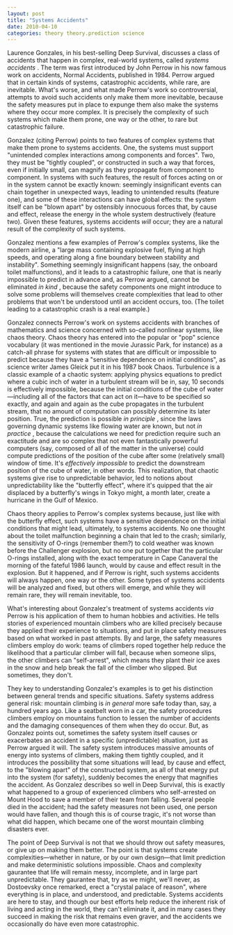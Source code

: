 ```yaml
---
layout: post
title: "Systems Accidents"
date: 2010-04-10
categories: theory theory.prediction science
---
```


Laurence Gonzales, in his best-selling Deep Survival, discusses a class of
accidents that happen in complex, real-world systems, called _systems
accidents_ . The term was first introduced by John Perrow in his now famous work
on accidents, Normal Accidents, published in 1984. Perrow argued that in certain
kinds of systems, catastrophic accidents, while rare, are inevitable. What's
worse, and what made Perrow's work so controversial, attempts to avoid such
accidents only make them more inevitable, because the safety measures put in
place to expunge them also make the systems where they occur more complex. It is
precisely the complexity of such systems which make them prone, one way or the
other, to rare but catastrophic failure.

Gonzalez (citing Perrow) points to two features of complex systems that make
them prone to systems accidents. One, the systems must support "unintended
complex interactions among components and forces". Two, they must be "tightly
coupled", or constructed in such a way that forces, even if initially small, can
magnify as they propagate from component to component. In systems with such
features, the result of forces acting on or in the system cannot be exactly
known: seemingly insignificant events can chain together in unexpected ways,
leading to unintended results (feature one), and some of these interactions can
have global effects: the system itself can be "blown apart" by ostensibly
innocuous forces that, by cause and effect, release the energy in the whole
system destructively (feature two). Given these features, systems accidents 
_will_ occur; they are a natural result of the complexity of such systems.

Gonzalez mentions a few examples of Perrow's complex systems, like the modern
airline, a "large mass containing explosive fuel, flying at high speeds, and
operating along a fine boundary between stability and instability". Something
seemingly insignificant happens (say, the onboard toilet malfunctions), and it
leads to a catastrophic failure, one that is nearly impossible to predict in
advance and, as Perrow argued, cannot be eliminated _in kind_ , because the
safety components one might introduce to solve some problems will themselves
create complexities that lead to other problems that won't be understood until
an accident occurs, too. (The toilet leading to a catastrophic crash is a real
example.)

Gonzalez connects Perrow's work on systems accidents with branches of
mathematics and science concerned with so-called nonlinear systems, like chaos
theory. Chaos theory has entered into the popular or "pop" science vocabulary
(it was mentioned in the movie Jurassic Park, for instance) as a catch-all
phrase for systems with states that are difficult or impossible to predict
because they have a "sensitive dependence on initial conditions", as science
writer James Gleick put it in his 1987 book Chaos. Turbulence is a classic
example of a chaotic system: applying physics equations to predict where a cubic
inch of water in a turbulent stream will be in, say, 10 seconds is effectively
impossible, because the initial conditions of the cube of water&mdash;including
all of the factors that can act on it&mdash;have to be specified so exactly, and
again and again as the cube propagates in the turbulent stream, that no amount
of computation can possibly determine its later position. True, the prediction
is possible _in principle_ , since the laws governing dynamic systems like
flowing water are known, but not _in practice_ , because the calculations we
need for prediction require such an exactitude and are so complex that not even
fantastically powerful computers (say, composed of all of the matter in the
universe) could compute predictions of the position of the cube after some
(relatively small) window of time. It's _effectively impossible_ to predict the
downstream position of the cube of water, in other words. This realization, that
chaotic systems give rise to unpredictable behavior, led to notions about
unpredictability like the "butterfly effect", where it's quipped that the air
displaced by a butterfly's wings in Tokyo might, a month later, create a
hurricane in the Gulf of Mexico.

Chaos theory applies to Perrow's complex systems because, just like with the
butterfly effect, such systems have a sensitive dependence on the initial
conditions that might lead, ultimately, to systems accidents. No one thought
about the toilet malfunction beginning a chain that led to the crash; similarly,
the sensitivity of O-rings (remember them?) to cold weather was known before the
Challenger explosion, but no one put together that the particular O-rings
installed, along with the exact temperature in Cape Canaveral the morning of the
fateful 1986 launch, would by cause and effect result in the explosion. But it
happened, and if Perrow is right, such systems accidents will always happen, one
way or the other. Some types of systems accidents will be analyzed and fixed,
but others will emerge, and while they will remain rare, they will remain
inevitable, too.

What's interesting about Gonzalez's treatment of systems accidents _via_ 
Perrow is his application of them to human hobbies and activities. He tells
stories of experienced mountain climbers who are killed precisely because they
applied their experience to situations, and put in place safety measures based
on what worked in past attempts. By and large, the safety measures climbers
employ do work: teams of climbers roped together help reduce the likelihood that
a particular climber will fall, because when someone slips, the other climbers
can "self-arrest", which means they plant their ice axes in the snow and help
break the fall of the climber who slipped. But sometimes, they don't.

They key to understanding Gonzalez's examples is to get his distinction between
general trends and specific situations. Safety systems address general risk:
mountain climbing is _in general_ more safe today than, say, a hundred years
ago. Like a seatbelt worn in a car, the safety procedures climbers employ on
mountains function to lessen the number of accidents and the damaging
consequences of them when they do occur. But, as Gonzalez points out, sometimes
the safety system itself causes or exacerbates an accident in a specific
(unpredictable) situation, just as Perrow argued it will. The safety system
introduces massive amounts of energy into systems of climbers, making them
tightly coupled, and it introduces the possibility that some situations will
lead, by cause and effect, to the "blowing apart" of the constructed system, as
all of that energy put into the system (for safety), suddenly becomes the energy
that magnifies the accident. As Gonzalez describes so well in Deep Survival,
this is exactly what happened to a group of experienced climbers who
self-arrested on Mount Hood to save a member of their team from falling. Several
people died in the accident; had the safety measures not been used, one person
would have fallen, and though this is of course tragic, it's not worse than what
did happen, which became one of the worst mountain climbing disasters ever.

The point of Deep Survival is not that we should throw out safety measures, or
give up on making them better. The point is that systems create
complexities&mdash;whether in nature, or by our own design&mdash;that limit
prediction and make deterministic solutions impossible. Chaos and complexity
gaurantee that life will remain messy, incomplete, and in large part
unpredictable. They gaurantee that, try as we might, we'll never, as Dostoevsky
once remarked, erect a "crystal palace of reason", where everything is in place,
and understood, and predictable. Systems accidents are here to stay, and though
our best efforts help reduce the inherent risk of living and acting in the
world, they can't eliminate it, and in many cases they succeed in making the
risk that remains even graver, and the accidents we occasionally do have even
more
catastrophic.